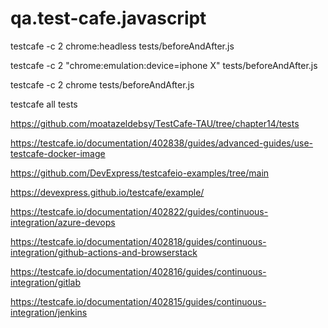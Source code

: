 # qa.test-cafe.javascript

testcafe -c 2 chrome:headless tests/beforeAndAfter.js

testcafe -c 2 "chrome:emulation:device=iphone X" tests/beforeAndAfter.js

testcafe -c 2 chrome tests/beforeAndAfter.js

testcafe all tests

https://github.com/moatazeldebsy/TestCafe-TAU/tree/chapter14/tests

https://testcafe.io/documentation/402838/guides/advanced-guides/use-testcafe-docker-image

https://github.com/DevExpress/testcafeio-examples/tree/main


https://devexpress.github.io/testcafe/example/

https://testcafe.io/documentation/402822/guides/continuous-integration/azure-devops

https://testcafe.io/documentation/402818/guides/continuous-integration/github-actions-and-browserstack


https://testcafe.io/documentation/402816/guides/continuous-integration/gitlab

https://testcafe.io/documentation/402815/guides/continuous-integration/jenkins
